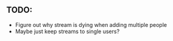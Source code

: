 ## TODO:

- Figure out why stream is dying when adding multiple people
- Maybe just keep streams to single users?
